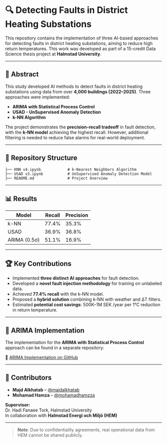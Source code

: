 # 🔍 Detecting Faults in District Heating Substations

This repository contains the implementation of three AI-based approaches for detecting faults in district heating substations, aiming to reduce high return temperatures. This work was developed as part of a 15-credit Data Science thesis project at **Halmstad University**.

---

## 📝 Abstract

This study developed AI methods to detect faults in district heating substations using data from over **4,000 buildings (2022–2025)**. Three approaches were implemented:

- **ARIMA with Statistical Process Control**
- **USAD - UnSupervised Anomaly Detection**
- **k-NN Algorithm**

The project demonstrates the **precision-recall tradeoff** in fault detection, with the **k-NN model** achieving the highest recall. However, additional filtering is needed to reduce false alarms for real-world deployment.

---

## 📂 Repository Structure

```
├── KNN v4.ipynb            # k-Nearest Neighbors Algorithm
├── USAD v3.ipynb           # UnSupervised Anomaly Detection Model
├── README.md               # Project Overview
```
---

## 📊 Results

| Model         | Recall | Precision |
|---------------|--------|-----------|
| k-NN          | 77.4%  | 35.3%     |
| USAD          | 36.9%  | 36.8%     |
| ARIMA (0.5σ)  | 51.1%  | 16.9%     |

---

## 🏆 Key Contributions

- Implemented **three distinct AI approaches** for fault detection.
- Developed a **novel fault injection methodology** for training on unlabeled data.
- Achieved **77.4% recall** with the k-NN model.
- Proposed a **hybrid solution** combining k-NN with weather and ΔT filters.
- Estimated **potential cost savings**:  500K–1M SEK /year per 1°C reduction in return temperature.

---

## 🔗 ARIMA Implementation

The implementation for the **ARIMA with Statistical Process Control** approach can be found in a separate repository:

🔗 [ARIMA Implementation on GitHub](https://github.com/mohamadhamzza/Thesis_Project)

---

## 🤝 Contributors

- **Majd Alkhatab** – [@majdalkhatab](https://github.com/majdalkhatab)
- **Mohamad Hamza** – [@mohamadhamzza](https://github.com/mohamadhamzza)

**Supervisor:**  
Dr. Hadi Fanaee Tork, Halmstad University  
In collaboration with **Halmstad Energi och Miljö (HEM)**

---

> **Note**: Due to confidentiality agreements, real operational data from HEM cannot be shared publicly.
